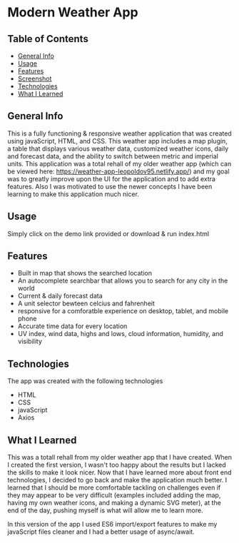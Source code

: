# Modern Weather App
## Table of Contents
* [General Info](#general-info)
* [Usage](#usage)
* [Features](#features)
* [Screenshot](#screenshot)
* [Technologies](#technologies)
* [What I Learned](#what-i-learned)


## General Info
This is a fully functioning & responsive weather application that was created using javaScript, HTML, and CSS. This weather app includes a map plugin, a table that displays various weather data, customized weather icons, daily and forecast data, and the ability to switch between metric and imperial units. This application was a total rehall of my older weather app (which can be viewed here: https://weather-app-leopoldov95.netlify.app/) and my goal was to greatly improve upon the UI for the application and to add extra features. Also I was motivated to use the newer concepts I have been learning to make this application much nicer.

## Usage
Simply click on the demo link provided or download & run index.html

## Features
* Built in map that shows the searched location
* An autocomplete searchbar that allows you to search for any city in the world
* Current & daily forecast data
* A unit selector bewteen celcius and fahrenheit
* responsive for a comforatble experience on desktop, tablet, and mobile phone
* Accurate time data for every location
* UV index, wind data, highs and lows, cloud information, humidity, and visibility

## Technologies
The app was created with the following technologies
* HTML
* CSS
* javaScript
* Axios

## What I Learned
This was a totall rehall from my older weather app that I have created. When I created the first version, I wasn't too happy about the results but I lacked the skills to make it look nicer. Now that I have learned more about front end technologies, I decided to go back and make the application much better. I learned that I should be more comfortable tackling on challenges even if they may appear to be very difficult (examples included adding the map, having my own weather icons, and making a dynamic SVG meter), at the end of the day, pushing myself is what will allow me to learn more. 

In this version of the app I used ES6 import/export features to make my javaScript files cleaner and I had a better usage of async/await.

